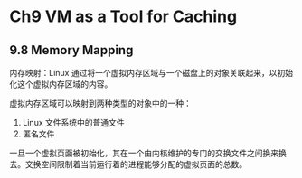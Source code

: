 # Ch9 VM as a Tool for Caching

## 9.8 Memory Mapping

内存映射：Linux 通过将一个虚拟内存区域与一个磁盘上的对象关联起来，以初始化这个虚拟内存区域的内容。

虚拟内存区域可以映射到两种类型的对象中的一种：

1. Linux 文件系统中的普通文件
2. 匿名文件

一旦一个虚拟页面被初始化，其在一个由内核维护的专门的交换文件之间换来换去。交换空间限制着当前运行着的进程能够分配的虚拟页面的总数。
